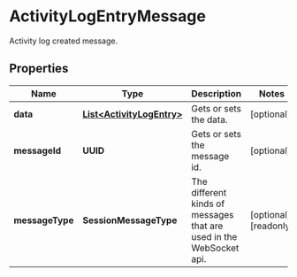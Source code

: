 

# ActivityLogEntryMessage

Activity log created message.

## Properties

| Name | Type | Description | Notes |
|------------ | ------------- | ------------- | -------------|
|**data** | [**List&lt;ActivityLogEntry&gt;**](ActivityLogEntry.md) | Gets or sets the data. |  [optional] |
|**messageId** | **UUID** | Gets or sets the message id. |  [optional] |
|**messageType** | **SessionMessageType** | The different kinds of messages that are used in the WebSocket api. |  [optional] [readonly] |



